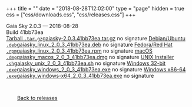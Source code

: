 +++
title = ""
date = "2018-08-28T12:02:00"
type = "page"
hidden = true
css = ["css/downloads.css", "css/releases.css"]
+++

<div class="download-container">
<div id="download-title">
<i class="fa-solid fa-tag"></i>
Gaia Sky <span class="downloads-version">2.0.3</span> — <i class="fa-solid fa-clock"></i>
<time class="downloads-releasedate" datetime="2018-08-28T12:02:00" title="Published: 2018-08-28T12:02:00">2018-08-28</time></div>
<div class="downloads-build">Build 41bb73ea</div>
<div class="download-section">
<a href="https://gaia.ari.uni-heidelberg.de/gaiasky/releases/2.0.3.41bb73ea/gaiasky-2.0.3.41bb73ea.tar.gz" class="download-button"><i class="fa-solid fa-file-zipper"></i> Tarball <code>.tar.gz</code><span class="download-sub">gaiasky-2.0.3.41bb73ea.tar.gz</span></a>
<span class="signature">no signature</span>
<a href="https://gaia.ari.uni-heidelberg.de/gaiasky/releases/2.0.3.41bb73ea/gaiasky_linux_2_0_3_41bb73ea.deb" class="download-button"><i class="fa-brands fa-debian"></i> Debian/Ubuntu <code>.deb</code><span class="download-sub">gaiasky_linux_2_0_3_41bb73ea.deb</span></a>
<span class="signature">no signature</span>
<a href="https://gaia.ari.uni-heidelberg.de/gaiasky/releases/2.0.3.41bb73ea/gaiasky_linux_2_0_3_41bb73ea.rpm" class="download-button"><i class="fa-brands fa-fedora"></i> Fedora/Red Hat <code>.rpm</code><span class="download-sub">gaiasky_linux_2_0_3_41bb73ea.rpm</span></a>
<span class="signature">no signature</span>
<a href="https://gaia.ari.uni-heidelberg.de/gaiasky/releases/2.0.3.41bb73ea/gaiasky_macos_2_0_3_41bb73ea.dmg" class="download-button"><i class="fa-brands fa-apple"></i> macOS <code>.dmg</code><span class="download-sub">gaiasky_macos_2_0_3_41bb73ea.dmg</span></a>
<span class="signature">no signature</span>
<a href="https://gaia.ari.uni-heidelberg.de/gaiasky/releases/2.0.3.41bb73ea/gaiasky_unix_2_0_3_41bb73ea.sh" class="download-button"><i class="fa fa-terminal"></i> UNIX Installer <code>.sh</code><span class="download-sub">gaiasky_unix_2_0_3_41bb73ea.sh</span></a>
<span class="signature">no signature</span>
<a href="https://gaia.ari.uni-heidelberg.de/gaiasky/releases/2.0.3.41bb73ea/gaiasky_windows_2_0_3_41bb73ea.exe" class="download-button"><i class="fa-brands fa-windows"></i> Windows 32-bit <code>.exe</code><span class="download-sub">gaiasky_windows_2_0_3_41bb73ea.exe</span></a>
<span class="signature">no signature</span>
<a href="https://gaia.ari.uni-heidelberg.de/gaiasky/releases/2.0.3.41bb73ea/gaiasky_windows-x64_2_0_3_41bb73ea.exe" class="download-button"><i class="fa-brands fa-windows"></i> Windows x86-64 <code>.exe</code><span class="download-sub">gaiasky_windows-x64_2_0_3_41bb73ea.exe</span></a>
<span class="signature">no signature</span>
</div>
</div>

<p class="center-text" style="padding: 30px;">
<i class="fa-solid fa-circle-arrow-left"></i> <a href="/downloads/releases">Back to releases</a>
</p>
